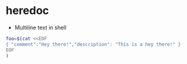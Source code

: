 # heredoc

- Multiline text in shell

```sh
foo=$(cat <<EOF
{ "comment":"Hey there!","description": "This is a hey there!" }
EOF
)
```
